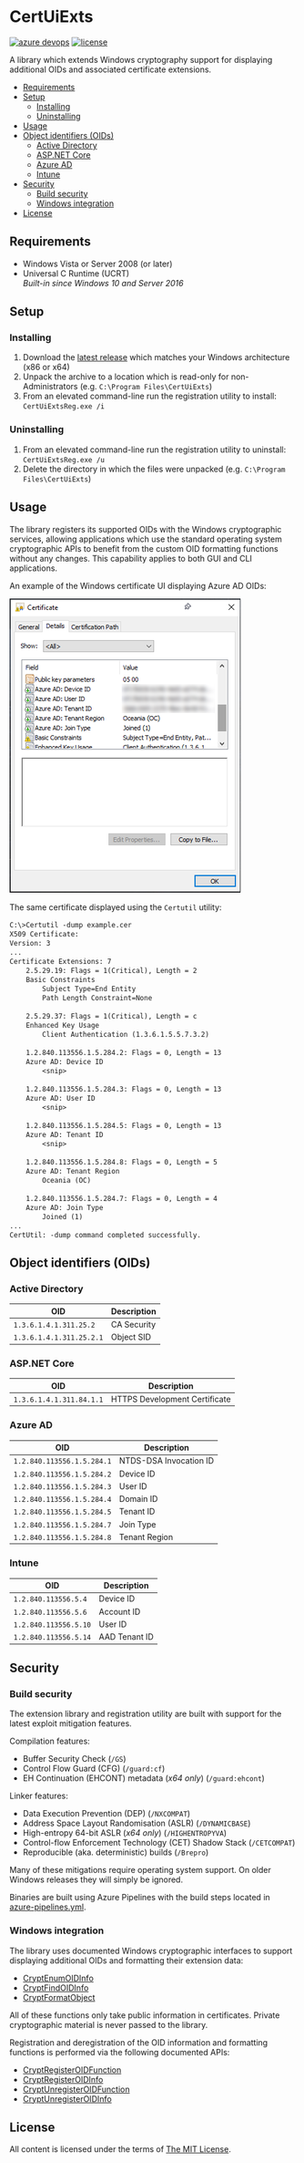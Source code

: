 CertUiExts
==========

[![azure devops](https://dev.azure.com/nexiom/CertUiExts/_apis/build/status/CertUiExts)](https://dev.azure.com/nexiom/CertUiExts/_build/latest?definitionId=1)
[![license](https://img.shields.io/github/license/ralish/QueryHardwareSecurity)](https://choosealicense.com/licenses/mit/)

A library which extends Windows cryptography support for displaying additional OIDs and associated certificate extensions.

- [Requirements](#requirements)
- [Setup](#setup)
  - [Installing](#installing)
  - [Uninstalling](#uninstalling)
- [Usage](#usage)
- [Object identifiers (OIDs)](#object-identifiers-oids)
  - [Active Directory](#active-directory)
  - [ASP.NET Core](#aspnet-core)
  - [Azure AD](#azure-ad)
  - [Intune](#intune)
- [Security](#security)
  - [Build security](#build-security)
  - [Windows integration](#windows-integration)
- [License](#license)

Requirements
------------

- Windows Vista or Server 2008 (or later)
- Universal C Runtime (UCRT)  
  *Built-in since Windows 10 and Server 2016*

Setup
-----

### Installing

1. Download the [latest release](https://github.com/ralish/CertUiExts/releases) which matches your Windows architecture (x86 or x64)
2. Unpack the archive to a location which is read-only for non-Administrators (e.g. `C:\Program Files\CertUiExts`)
3. From an elevated command-line run the registration utility to install: `CertUiExtsReg.exe /i`

### Uninstalling

1. From an elevated command-line run the registration utility to uninstall: `CertUiExtsReg.exe /u`
2. Delete the directory in which the files were unpacked (e.g. `C:\Program Files\CertUiExts`)

Usage
-----

The library registers its supported OIDs with the Windows cryptographic services, allowing applications which use the standard operating system cryptographic APIs to benefit from the custom OID formatting functions without any changes. This capability applies to both GUI and CLI applications.

An example of the Windows certificate UI displaying Azure AD OIDs:

![Certificate UI](doc/CertUI.png)

The same certificate displayed using the `Certutil` utility:

```plain
C:\>Certutil -dump example.cer
X509 Certificate:
Version: 3
...
Certificate Extensions: 7
    2.5.29.19: Flags = 1(Critical), Length = 2
    Basic Constraints
        Subject Type=End Entity
        Path Length Constraint=None

    2.5.29.37: Flags = 1(Critical), Length = c
    Enhanced Key Usage
        Client Authentication (1.3.6.1.5.5.7.3.2)

    1.2.840.113556.1.5.284.2: Flags = 0, Length = 13
    Azure AD: Device ID
        <snip>

    1.2.840.113556.1.5.284.3: Flags = 0, Length = 13
    Azure AD: User ID
        <snip>

    1.2.840.113556.1.5.284.5: Flags = 0, Length = 13
    Azure AD: Tenant ID
        <snip>

    1.2.840.113556.1.5.284.8: Flags = 0, Length = 5
    Azure AD: Tenant Region
        Oceania (OC)

    1.2.840.113556.1.5.284.7: Flags = 0, Length = 4
    Azure AD: Join Type
        Joined (1)
...
CertUtil: -dump command completed successfully.
```

Object identifiers (OIDs)
-------------------------

### Active Directory

| OID                            | Description                    |
| ------------------------------ | ------------------------------ |
| `1.3.6.1.4.1.311.25.2`         | CA Security                    |
| `1.3.6.1.4.1.311.25.2.1`       | Object SID                     |

### ASP.NET Core

| OID                            | Description                    |
| ------------------------------ | ------------------------------ |
| `1.3.6.1.4.1.311.84.1.1`       | HTTPS Development Certificate  |

### Azure AD

| OID                            | Description                    |
| ------------------------------ | ------------------------------ |
| `1.2.840.113556.1.5.284.1`     | NTDS-DSA Invocation ID         |
| `1.2.840.113556.1.5.284.2`     | Device ID                      |
| `1.2.840.113556.1.5.284.3`     | User ID                        |
| `1.2.840.113556.1.5.284.4`     | Domain ID                      |
| `1.2.840.113556.1.5.284.5`     | Tenant ID                      |
| `1.2.840.113556.1.5.284.7`     | Join Type                      |
| `1.2.840.113556.1.5.284.8`     | Tenant Region                  |

### Intune

| OID                            | Description                    |
| ------------------------------ | ------------------------------ |
| `1.2.840.113556.5.4`           | Device ID                      |
| `1.2.840.113556.5.6`           | Account ID                     |
| `1.2.840.113556.5.10`          | User ID                        |
| `1.2.840.113556.5.14`          | AAD Tenant ID                  |

Security
--------

### Build security

The extension library and registration utility are built with support for the latest exploit mitigation features.

Compilation features:

- Buffer Security Check (`/GS`)
- Control Flow Guard (CFG) (`/guard:cf`)
- EH Continuation (EHCONT) metadata (*x64 only*) (`/guard:ehcont`)

Linker features:

- Data Execution Prevention (DEP) (`/NXCOMPAT`)
- Address Space Layout Randomisation (ASLR) (`/DYNAMICBASE`)
- High-entropy 64-bit ASLR (*x64 only*) (`/HIGHENTROPYVA`)
- Control-flow Enforcement Technology (CET) Shadow Stack (`/CETCOMPAT`)
- Reproducible (aka. deterministic) builds (`/Brepro`)

Many of these mitigations require operating system support. On older Windows releases they will simply be ignored.

Binaries are built using Azure Pipelines with the build steps located in [azure-pipelines.yml](azure-pipelines.yml).

### Windows integration

The library uses documented Windows cryptographic interfaces to support displaying additional OIDs and formatting their extension data:

- [CryptEnumOIDInfo](https://docs.microsoft.com/en-us/windows/win32/api/wincrypt/nf-wincrypt-cryptenumoidinfo)
- [CryptFindOIDInfo](https://docs.microsoft.com/en-us/windows/win32/api/wincrypt/nf-wincrypt-cryptfindoidinfo)
- [CryptFormatObject](https://docs.microsoft.com/en-us/windows/win32/api/wincrypt/nf-wincrypt-cryptformatobject)

All of these functions only take public information in certificates. Private cryptographic material is never passed to the library.

Registration and deregistration of the OID information and formatting functions is performed via the following documented APIs:

- [CryptRegisterOIDFunction](https://docs.microsoft.com/en-us/windows/win32/api/wincrypt/nf-wincrypt-cryptregisteroidfunction)
- [CryptRegisterOIDInfo](https://docs.microsoft.com/en-us/windows/win32/api/wincrypt/nf-wincrypt-cryptregisteroidinfo)
- [CryptUnregisterOIDFunction](https://docs.microsoft.com/en-us/windows/win32/api/wincrypt/nf-wincrypt-cryptunregisteroidfunction)
- [CryptUnregisterOIDInfo](https://docs.microsoft.com/en-us/windows/win32/api/wincrypt/nf-wincrypt-cryptunregisteroidinfo)

License
-------

All content is licensed under the terms of [The MIT License](LICENSE).

